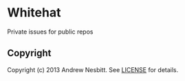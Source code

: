 # Whitehat

Private issues for public repos

## Copyright

Copyright (c) 2013 Andrew Nesbitt. See [LICENSE](https://github.com/andrew/whitehat/blob/master/LICENSE) for details.
